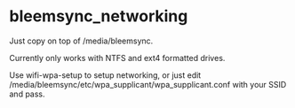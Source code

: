# bleemsync_networking

Just copy on top of /media/bleemsync.

Currently only works with NTFS and ext4 formatted drives.

Use wifi-wpa-setup to setup networking, or just edit /media/bleemsync/etc/wpa_supplicant/wpa_supplicant.conf with your SSID and pass.
